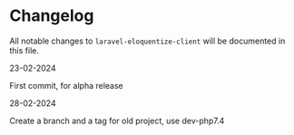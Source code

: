 # Changelog

All notable changes to `laravel-eloquentize-client` will be documented in this file.

23-02-2024

First commit, for alpha release

28-02-2024

Create a branch and a tag for old project, use dev-php7.4
